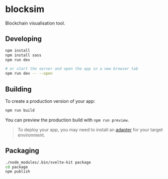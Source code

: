 # blocksim

Blockchain visualisation tool.

## Developing

```bash
npm install
npm install sass
npm run dev

# or start the server and open the app in a new browser tab
npm run dev -- --open
```

## Building

To create a production version of your app:

```bash
npm run build
```

You can preview the production build with `npm run preview`.

> To deploy your app, you may need to install an [adapter](https://kit.svelte.dev/docs/adapters) for your target environment.

## Packaging

```bash
./node_modules/.bin/svelte-kit package
cd package
npm publish
```

